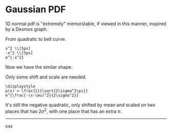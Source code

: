 # Gaussian PDF

1D normal pdf is "extremely" memorizable,
if viewed in this manner,
inspired by a Desmos graph.

From quadratic to bell curve.

```meth
x^2 \\[5px]
-x^2 \\[5px]
e^{-x^2}
```

Now we have the similar shape.

Only some shift and scale are needed.

```meth
\displaystyle
p(x) = \frac{1}{\sqrt{2\sigma^2\pi}}
e^{\frac{-(x-\mu)^2}{2\sigma^2}}
```

It's still the negative quadratic,
only shifted by mean
and scaled on two places that has $2\sigma^2$,
with one place that has an extra $\pi$.

---

xxx

